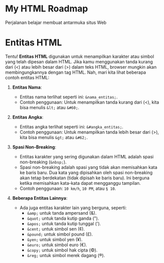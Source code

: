 # My HTML Roadmap

Perjalanan belajar membuat antarmuka situs Web

# Entitas HTML

Tentu! **Entitas HTML** digunakan untuk menampilkan karakter atau simbol yang telah dipesan dalam HTML. Jika kamu menggunakan tanda kurang dari (<) atau lebih besar dari (>) dalam teks HTML, browser mungkin akan membingungkannya dengan tag HTML. Nah, mari kita lihat beberapa contoh entitas HTML:

1. **Entitas Nama**:
   - Entitas nama terlihat seperti ini: `&nama_entitas;`.
   - Contoh penggunaan: Untuk menampilkan tanda kurang dari (<), kita bisa menulis `&lt;` atau `&#60;`.

2. **Entitas Angka**:
   - Entitas angka terlihat seperti ini: `&#angka_entitas;`.
   - Contoh penggunaan: Untuk menampilkan tanda lebih besar dari (>), kita bisa menulis `&gt;` atau `&#62;`.

3. **Spasi Non-Breaking**:
   - Entitas karakter yang sering digunakan dalam HTML adalah spasi non-breaking (`&nbsp;`).
   - Spasi non-breaking adalah spasi yang tidak akan memisahkan kata ke baris baru. Dua kata yang dipisahkan oleh spasi non-breaking akan tetap berdekatan (tidak dipisah ke baris baru). Ini berguna ketika memisahkan kata-kata dapat mengganggu tampilan.
   - Contoh penggunaan: `10 km/h`, `10 PM`, atau `§ 10`.

4. **Beberapa Entitas Lainnya**:
   - Ada juga entitas karakter lain yang berguna, seperti:
     - `&amp;` untuk tanda ampersand (&).
     - `&quot;` untuk tanda kutip ganda (").
     - `&apos;` untuk tanda kutip tunggal (').
     - `&cent;` untuk simbol sen (¢).
     - `&pound;` untuk simbol pound (£).
     - `&yen;` untuk simbol yen (¥).
     - `&euro;` untuk simbol euro (€).
     - `&copy;` untuk simbol hak cipta (©).
     - `&reg;` untuk simbol merek dagang (®).
